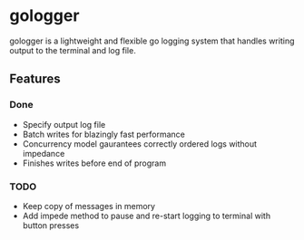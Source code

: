 # gologger

gologger is a lightweight and flexible go logging system that handles writing output to the terminal and log file.

## Features

### Done

- Specify output log file
- Batch writes for blazingly fast performance
- Concurrency model gaurantees correctly ordered logs without impedance
- Finishes writes before end of program

### TODO

- Keep copy of messages in memory
- Add impede method to pause and re-start logging to terminal with button presses
